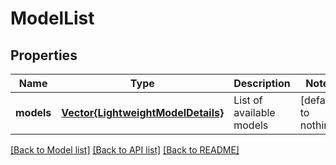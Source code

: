 # ModelList


## Properties
Name | Type | Description | Notes
------------ | ------------- | ------------- | -------------
**models** | [**Vector{LightweightModelDetails}**](LightweightModelDetails.md) | List of available models | [default to nothing]


[[Back to Model list]](../README.md#models) [[Back to API list]](../README.md#api-endpoints) [[Back to README]](../README.md)


